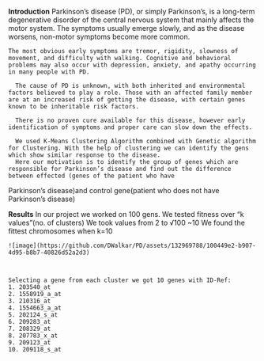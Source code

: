 **Introduction**
       Parkinson’s disease (PD), or simply Parkinson’s, is a long-term degenerative disorder of the central nervous system that mainly affects the motor system. The symptoms usually emerge slowly, and as the disease worsens, non-motor symptoms become more common.
    
    The most obvious early symptoms are tremor, rigidity, slowness of movement, and difficulty with walking. Cognitive and behavioral problems may also occur with depression, anxiety, and apathy occurring in many people with PD.
    
      The cause of PD is unknown, with both inherited and environmental factors believed to play a role. Those with an affected family member are at an increased risk of getting the disease, with certain genes known to be inheritable risk factors.
    
      There is no proven cure available for this disease, however early identification of symptoms and proper care can slow down the effects.
    
      We used K-Means Clustering Algorithm combined with Genetic algorithm for Clustering. With the help of clustering we can identify the gens which show similar response to the disease.
      Here our motivation is to identify the group of genes which are responsible for Parkinson’s disease and find out the difference between effected (genes of the patient who have
Parkinson’s disease)and control gene(patient who does not have Parkinson’s disease)


**Results**
    In our project we worked on 100 gens. We tested fitness over “k values”(no. of clusters)
    We took values from 2 to √100 ~10
    We found the fittest chromosomes when k=10
    

    ![image](https://github.com/DWalkar/PD/assets/132969788/100449e2-b907-4d95-b8b7-40826d52a2d3)


    
    Selecting a gene from each cluster we got 10 genes with ID-Ref:
    1. 203540_at
    2. 1558919_a_at
    3. 210316_at
    4. 1554663_a_at
    5. 202124_s_at
    6. 209283_at
    7. 208329_at
    8. 207783_x_at
    9. 209123_at
    10. 209118_s_at

